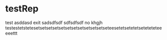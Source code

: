 testRep
=======

test
asddasd
exit
sadsdfsdf
sdfsdfsdf
no
khgjh
testestetstetesetsetsetsetsetsetsetsetsetsetsetseteesetetsetetetseteteteteeeeettt
